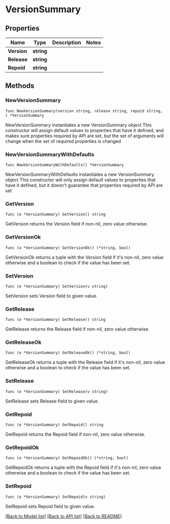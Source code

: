 # VersionSummary

## Properties

Name | Type | Description | Notes
------------ | ------------- | ------------- | -------------
**Version** | **string** |  | 
**Release** | **string** |  | 
**Repoid** | **string** |  | 

## Methods

### NewVersionSummary

`func NewVersionSummary(version string, release string, repoid string, ) *VersionSummary`

NewVersionSummary instantiates a new VersionSummary object
This constructor will assign default values to properties that have it defined,
and makes sure properties required by API are set, but the set of arguments
will change when the set of required properties is changed

### NewVersionSummaryWithDefaults

`func NewVersionSummaryWithDefaults() *VersionSummary`

NewVersionSummaryWithDefaults instantiates a new VersionSummary object
This constructor will only assign default values to properties that have it defined,
but it doesn't guarantee that properties required by API are set

### GetVersion

`func (o *VersionSummary) GetVersion() string`

GetVersion returns the Version field if non-nil, zero value otherwise.

### GetVersionOk

`func (o *VersionSummary) GetVersionOk() (*string, bool)`

GetVersionOk returns a tuple with the Version field if it's non-nil, zero value otherwise
and a boolean to check if the value has been set.

### SetVersion

`func (o *VersionSummary) SetVersion(v string)`

SetVersion sets Version field to given value.


### GetRelease

`func (o *VersionSummary) GetRelease() string`

GetRelease returns the Release field if non-nil, zero value otherwise.

### GetReleaseOk

`func (o *VersionSummary) GetReleaseOk() (*string, bool)`

GetReleaseOk returns a tuple with the Release field if it's non-nil, zero value otherwise
and a boolean to check if the value has been set.

### SetRelease

`func (o *VersionSummary) SetRelease(v string)`

SetRelease sets Release field to given value.


### GetRepoid

`func (o *VersionSummary) GetRepoid() string`

GetRepoid returns the Repoid field if non-nil, zero value otherwise.

### GetRepoidOk

`func (o *VersionSummary) GetRepoidOk() (*string, bool)`

GetRepoidOk returns a tuple with the Repoid field if it's non-nil, zero value otherwise
and a boolean to check if the value has been set.

### SetRepoid

`func (o *VersionSummary) SetRepoid(v string)`

SetRepoid sets Repoid field to given value.



[[Back to Model list]](../README.md#documentation-for-models) [[Back to API list]](../README.md#documentation-for-api-endpoints) [[Back to README]](../README.md)


